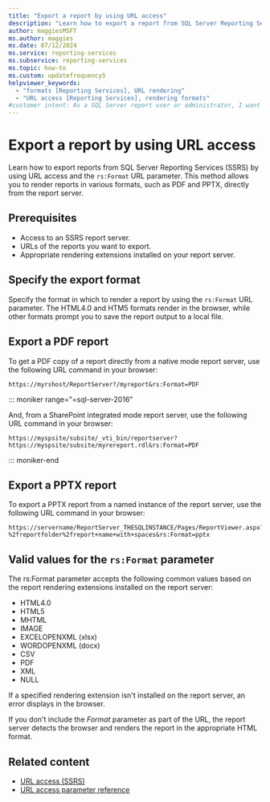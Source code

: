 ```yaml
---
title: "Export a report by using URL access"
description: "Learn how to export a report from SQL Server Reporting Services (SSRS) by using URL access and the rs:Format URL parameter."
author: maggiesMSFT
ms.author: maggies
ms.date: 07/12/2024
ms.service: reporting-services
ms.subservice: reporting-services
ms.topic: how-to
ms.custom: updatefrequency5
helpviewer_keywords:
  - "formats [Reporting Services], URL rendering"
  - "URL access [Reporting Services], rendering formats"
#customer intent: As a SQL Server report user or administrator, I want to export reports from SSRS by using URL access to easily obtain reports in different formats.
---
```

# Export a report by using URL access

Learn how to export reports from SQL Server Reporting Services (SSRS) by using URL access and the `rs:Format` URL parameter. This method allows you to render reports in various formats, such as PDF and PPTX, directly from the report server.

## Prerequisites

- Access to an SSRS report server.
- URLs of the reports you want to export.
- Appropriate rendering extensions installed on your report server.

## Specify the export format

Specify the format in which to render a report by using the `rs:Format` URL parameter. The HTML4.0 and HTM5 formats render in the browser, while other formats prompt you to save the report output to a local file. 

## Export a PDF report 
  
To get a PDF copy of a report directly from a native mode report server, use the following URL command in your browser:  
  
```  
https://myrshost/ReportServer?/myreport&rs:Format=PDF  
```  

::: moniker range="=sql-server-2016"
  
And, from a SharePoint integrated mode report server, use the following URL command in your browser:  
  
```  
https://myspsite/subsite/_vti_bin/reportserver?https://myspsite/subsite/myrereport.rdl&rs:Format=PDF  
```  
 
::: moniker-end

## Export a PPTX report
 
To export a PPTX report from a named instance of the report server, use the following URL command in your browser:  
  
```  
https://servername/ReportServer_THESQLINSTANCE/Pages/ReportViewer.aspx?%2freportfolder%2freport+name+with+spaces&rs:Format=pptx  
```  

## Valid values for the `rs:Format` parameter

The rs:Format parameter accepts the following common values based on the report rendering extensions installed on the report server:

- HTML4.0
- HTML5
- MHTML
- IMAGE
- EXCELOPENXML (xlsx)
- WORDOPENXML (docx)
- CSV
- PDF
- XML
- NULL

If a specified rendering extension isn't installed on the report server, an error displays in the browser.  
  
If you don't include the *Format* parameter as part of the URL, the report server detects the browser and renders the report in the appropriate HTML format.  
  
## Related content

- [URL access &#40;SSRS&#41;](../reporting-services/url-access-ssrs.md)   
- [URL access parameter reference](../reporting-services/url-access-parameter-reference.md)  
  
  
